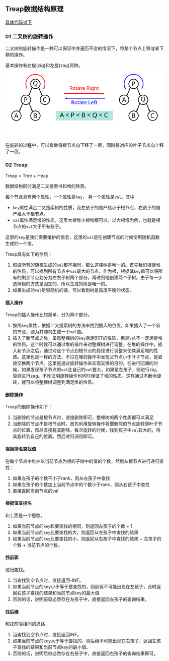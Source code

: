 ## Treap数据结构原理

[具体代码试下](Treap.cpp)

### 01 二叉树的旋转操作

二叉树的旋转操作是一种可以保证中序遍历不变的情况下，将某个节点上移或者下移的操作。

基本操作有右旋(zig)和左旋(zag)两种。

![](./Treap/1.png)

在旋转的过程中，可以看做将根节点向下移了一层，同时将对应的叶子节点向上移了一层。

### 02 Treap

Treap = Tree + Heap

数据结构同时满足二叉搜索书和堆的性质。

每个节点具有两个属性，一个属性是`key`， 另一个属性是`val`。其中

- `key`属性满足二叉搜索树的性质，及左孩子的值严格小于根节点，右孩子的值严格大于根节点。
- `val`属性满足堆的性质，这里大根堆小根堆都可以，以大根堆为例，也就是根节点的`val`大于所有孩子。

这里的`key`是我们需要维护的信息，这里的`val`是在创建节点的时候使用随机函数生成的一个值。

Treap具有如下的性质：

1. 假设所有的随机生成的`val`都不相同，那么这棵树是唯一的。首先我们根据堆的性质，可以找到所有节点中`val`最大的节点，作为根，根据其`key`值可以将所有的剩余节点划分为左右子树两个部分。再递归地创建两个子树。由于每一步选择根的方式是固定的，所以生成的树是唯一的。
2. 如果生成的`val`足够随机的话，可以看到树是高度平衡的状态。

#### 插入操作

Treap的插入操作比较简单，分为两个部分。

1. 按照`key`属性，依据二叉搜索树的方法来找到插入的位置，如果插入了一个新的节点，则为其随机生成一个`val`值。
2. 插入了新节点之后，虽然整棵树的`key`满足BST的性质，但是`val`不一定满足堆的性质。这个时候可以通过堆的操作来对整棵树进行调整。在堆的操作中，插入新节点之后，通过对这个节点到根节点的路径进行调整来使其满足堆的性质。这里也是一样的方法，不过在堆的操作中发现父节点小于叶子节点，是直接交换两个节点。这里是通过旋转操作来实现交换的目的。在进行回溯的时候，如果发现孩子节点的`val`比自己的`val`要大，如果是左孩子，则进行zig，否则进行zag。不难证明旋转操作也同时保证了堆的性质。这样通过不断地旋转，就可以将整棵树调整到满足堆的性质。

#### 删除操作

Treap的删除操作如下：

1. 当删除的节点是根节点时，直接删除即可，整棵树的两个性质都可以满足
2. 当删除的节点不是根节点时，首先利用旋转操作将要删除的节点旋转到叶子节点的位置，然后直接将其删除。每次旋转的时候，找到孩子中`val`较大的，将其旋转到自己的位置。然后递归调用即可。

#### 根据排名查找值

在每个节点中维护以当前节点为根的子树中的值的个数，然后从根节点进行递归查找：

1. 如果左孩子的个数不小于rank，则从左孩子中查找
2. 如果左孩子的个数加上当前节点中的个数小于rank，则从右孩子中查找
3. 直接返回当前节点的val

#### 根据值查排名

和上面是一个思路。

1. 如果当前节点的`key`和要查找的相同，则返回左孩子的个数 + 1
2. 如果当前节点的`key`比要查找的大，则返回从左孩子中查找的结果
3. 如果当前节点的`key`比要查找的小，则返回从右孩子中查找的结果 + 左孩子的个数 + 当前节点的个数。

#### 找前驱

递归查找。

1. 当查找到空节点时，直接返回-INF。
2. 如果当前节点的key小于等于要查找的，则前驱不可能出现在左孩子，此时返回右孩子查找的结果和当前节点key的最大值
3. 否则的话，说明前驱必然存在左孩子中，直接返回左孩子的查询结果。

#### 找后继

和找前驱相同的思路，

1. 当查找到空节点时，直接返回INF。
2. 如果当前节点的key大于等于要找的，则后继不可能出现在右孩子，返回左孩子查找的结果和当前节点key的最小值。
3. 否则的话，说明后继必然存在右孩子中，直接返回右孩子的查询结果即可。

